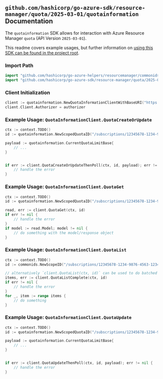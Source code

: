 
## `github.com/hashicorp/go-azure-sdk/resource-manager/quota/2025-03-01/quotainformation` Documentation

The `quotainformation` SDK allows for interaction with Azure Resource Manager `quota` (API Version `2025-03-01`).

This readme covers example usages, but further information on [using this SDK can be found in the project root](https://github.com/hashicorp/go-azure-sdk/tree/main/docs).

### Import Path

```go
import "github.com/hashicorp/go-azure-helpers/resourcemanager/commonids"
import "github.com/hashicorp/go-azure-sdk/resource-manager/quota/2025-03-01/quotainformation"
```


### Client Initialization

```go
client := quotainformation.NewQuotaInformationClientWithBaseURI("https://management.azure.com")
client.Client.Authorizer = authorizer
```


### Example Usage: `QuotaInformationClient.QuotaCreateOrUpdate`

```go
ctx := context.TODO()
id := quotainformation.NewScopedQuotaID("/subscriptions/12345678-1234-9876-4563-123456789012/resourceGroups/some-resource-group", "quotaName")

payload := quotainformation.CurrentQuotaLimitBase{
	// ...
}


if err := client.QuotaCreateOrUpdateThenPoll(ctx, id, payload); err != nil {
	// handle the error
}
```


### Example Usage: `QuotaInformationClient.QuotaGet`

```go
ctx := context.TODO()
id := quotainformation.NewScopedQuotaID("/subscriptions/12345678-1234-9876-4563-123456789012/resourceGroups/some-resource-group", "quotaName")

read, err := client.QuotaGet(ctx, id)
if err != nil {
	// handle the error
}
if model := read.Model; model != nil {
	// do something with the model/response object
}
```


### Example Usage: `QuotaInformationClient.QuotaList`

```go
ctx := context.TODO()
id := commonids.NewScopeID("/subscriptions/12345678-1234-9876-4563-123456789012/resourceGroups/some-resource-group")

// alternatively `client.QuotaList(ctx, id)` can be used to do batched pagination
items, err := client.QuotaListComplete(ctx, id)
if err != nil {
	// handle the error
}
for _, item := range items {
	// do something
}
```


### Example Usage: `QuotaInformationClient.QuotaUpdate`

```go
ctx := context.TODO()
id := quotainformation.NewScopedQuotaID("/subscriptions/12345678-1234-9876-4563-123456789012/resourceGroups/some-resource-group", "quotaName")

payload := quotainformation.CurrentQuotaLimitBase{
	// ...
}


if err := client.QuotaUpdateThenPoll(ctx, id, payload); err != nil {
	// handle the error
}
```
